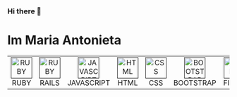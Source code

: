 ### Hi there 👋
# Im Maria Antonieta
<!--
**Marianto38/Marianto38** is a ✨ _special_ ✨ repository because its `README.md` (this file) appears on your GitHub profile.

Here are some ideas to get you started:

- 🔭 I’m currently working on ...
- 🌱 I’m currently learning ...
- 👯 I’m looking to collaborate on ...
- 🤔 I’m looking for help with ...
- 💬 Ask me about ...
- 📫 How to reach me: ...
- 😄 Pronouns: ...
- ⚡ Fun fact: ...
-->
<table>
  <tr>
    <td align="center" width="96">
      <a href="">
        <img src="https://encrypted-tbn0.gstatic.com/images?q=tbn:ANd9GcSjE0wGoV_PZD6SytASwVO9418mGP2N5WFphg&usqp=CAU" width="48" height="48" alt="RUBY" />
      </a>
      <br>RUBY
    </td>
    <td align="center" width="96">
      <a href="">
        <img src="https://encrypted-tbn0.gstatic.com/images?q=tbn:ANd9GcTYn8qF_0j9RB9yJBoJ62s0Z29wfGeTWw4l9Q&usqp=CAU" width="48" height="48" alt="RUBY" />
      </a>
      <br>RAILS
    </td>
       <td align="center" width="96">
      <a href="">
        <img src="https://encrypted-tbn0.gstatic.com/images?q=tbn:ANd9GcQHbuCfoFhRLwAMVysxRh0R-JZiaC37snDsbg&usqp=CAU" width="48" height="48" alt="JAVASCRIPT" />
      </a>
      <br>JAVASCRIPT
    </td>
    <td align="center" width="96">
      <a href="">
        <img src="https://encrypted-tbn0.gstatic.com/images?q=tbn:ANd9GcTzcf53SSem7c2G_8CDuUXBmLQN9IKOOYGSuA&usqp=CAU" width="48" height="48" alt="HTML" />
      </a>
      <br>HTML
    </td>
      <td align="center" width="96">
      <a href="">
        <img src="https://encrypted-tbn0.gstatic.com/images?q=tbn:ANd9GcTDy7gsOb32vKJRJfCC2fg92r61HRG_jm164A&usqp=CAU" width="48" height="48" alt="CSS" />
      </a>
      <br>CSS
    </td>
    </td>
      <td align="center" width="96">
      <a href="">
        <img src="https://encrypted-tbn0.gstatic.com/images?q=tbn:ANd9GcRI_rrsGCcApPxfUQBskEilllhRGaocM_CrFQ&usqp=CAU" width="48" height="48" alt="BOOTSTRAP" />
      </a>
      <br>BOOTSTRAP
    </td>
        </td>
      <td align="center" width="96">
      <a href="">
        <img src="https://upload.wikimedia.org/wikipedia/commons/3/33/Figma-logo.svg" width="48" height="48" alt="FIGMA" />
      </a>
      <br>FIGMA
    </td>
  </tr>
  
  </tr>
</table>

